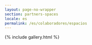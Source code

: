 ```yaml
---
layout: page-no-wrapper
section: partners-spaces
locale: es
permalink: /es/colaboradores/espacios
---
```


<div class="wrapper">
  {% include gallery.html %}
</div>
